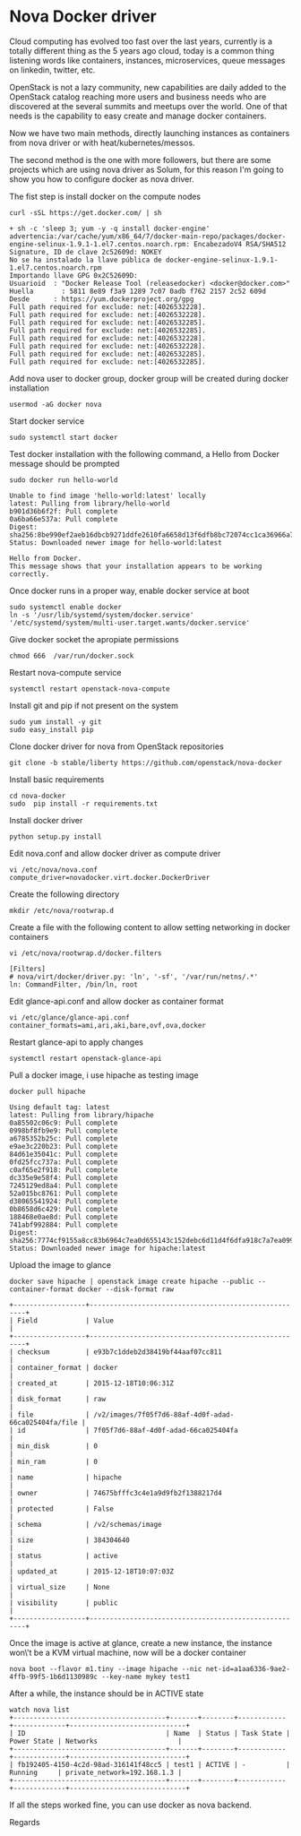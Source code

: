# Nova Docker driver

Cloud computing has evolved too fast over the last years, currently is a totally different thing as the 5 years ago cloud, today is a common thing listening words like containers, instances, microservices, queue messages on linkedin, twitter, etc.

OpenStack is not a lazy community, new capabilities are daily added to the OpenStack catalog reaching more users and business needs who are discovered at the several summits and meetups over the world. One of that needs is the capability to easy create and manage docker containers.&#x20;

Now we have two main methods, directly launching instances as containers from nova driver or with heat/kubernetes/messos.&#x20;

The second method is the one with more followers, but there are some projects which are using nova driver as Solum, for this reason I'm going to show you how to configure docker as nova driver.

The fist step is install docker on the compute nodes

```
curl -sSL https://get.docker.com/ | sh

+ sh -c 'sleep 3; yum -y -q install docker-engine'
advertencia:/var/cache/yum/x86_64/7/docker-main-repo/packages/docker-engine-selinux-1.9.1-1.el7.centos.noarch.rpm: EncabezadoV4 RSA/SHA512 Signature, ID de clave 2c52609d: NOKEY
No se ha instalado la llave pública de docker-engine-selinux-1.9.1-1.el7.centos.noarch.rpm
Importando llave GPG 0x2C52609D:
Usuarioid  : "Docker Release Tool (releasedocker) <docker@docker.com>"
Huella       : 5811 8e89 f3a9 1289 7c07 0adb f762 2157 2c52 609d
Desde      : https://yum.dockerproject.org/gpg
Full path required for exclude: net:[4026532228].
Full path required for exclude: net:[4026532228].
Full path required for exclude: net:[4026532285].
Full path required for exclude: net:[4026532285].
Full path required for exclude: net:[4026532228].
Full path required for exclude: net:[4026532228].
Full path required for exclude: net:[4026532285].
Full path required for exclude: net:[4026532285].
```

Add nova user to docker group, docker group will be created during docker installation

```
usermod -aG docker nova
```

Start docker service

```
sudo systemctl start docker
```

Test docker installation with the following command, a Hello from Docker message should be prompted

```
sudo docker run hello-world

Unable to find image 'hello-world:latest' locally
latest: Pulling from library/hello-world
b901d36b6f2f: Pull complete
0a6ba66e537a: Pull complete
Digest: sha256:8be990ef2aeb16dbcb9271ddfe2610fa6658d13f6dfb8bc72074cc1ca36966a7
Status: Downloaded newer image for hello-world:latest

Hello from Docker.
This message shows that your installation appears to be working correctly.
```

Once docker runs in a proper way, enable docker service at boot

```
sudo systemctl enable docker
ln -s '/usr/lib/systemd/system/docker.service' '/etc/systemd/system/multi-user.target.wants/docker.service'
```

Give docker socket the apropiate permissions

```
chmod 666  /var/run/docker.sock
```

Restart nova-compute service

```
systemctl restart openstack-nova-compute
```

Install git and pip if not present on the system

```
sudo yum install -y git
sudo easy_install pip
```

Clone docker driver for nova from OpenStack repositories

```
git clone -b stable/liberty https://github.com/openstack/nova-docker
```

Install basic requirements

```
cd nova-docker
sudo  pip install -r requirements.txt
```

Install docker driver

```
python setup.py install
```

Edit nova.conf and allow docker driver as compute driver

```
vi /etc/nova/nova.conf
compute_driver=novadocker.virt.docker.DockerDriver
```

Create the following directory

```
mkdir /etc/nova/rootwrap.d
```

Create a file with the following content to allow setting networking in docker containers

```
vi /etc/nova/rootwrap.d/docker.filters

[Filters]
# nova/virt/docker/driver.py: 'ln', '-sf', '/var/run/netns/.*'
ln: CommandFilter, /bin/ln, root
```

Edit glance-api.conf and allow docker as container format

```
vi /etc/glance/glance-api.conf
container_formats=ami,ari,aki,bare,ovf,ova,docker
```

Restart glance-api to apply changes

```
systemctl restart openstack-glance-api
```

Pull a docker image, i use hipache as testing image

```
docker pull hipache

Using default tag: latest
latest: Pulling from library/hipache
0a85502c06c9: Pull complete
0998bf8fb9e9: Pull complete
a6785352b25c: Pull complete
e9ae3c220b23: Pull complete
84d61e35041c: Pull complete
0fd25fcc737a: Pull complete
c0af65e2f918: Pull complete
dc335e9e58f4: Pull complete
7245129ed8a4: Pull complete
52a015bc8761: Pull complete
d38065541924: Pull complete
0b8658d6c429: Pull complete
188468e0ae8d: Pull complete
741abf992884: Pull complete
Digest: sha256:7774cf9155a8cc83b6964c7ea0d655143c152debc6d11d4f6dfa918c7a7ea099
Status: Downloaded newer image for hipache:latest
```

Upload the image to glance

```
docker save hipache | openstack image create hipache --public --container-format docker --disk-format raw

+------------------+------------------------------------------------------+
| Field            | Value                                                |
+------------------+------------------------------------------------------+
| checksum         | e93b7c1ddeb2d38419bf44aaf07cc811                     |
| container_format | docker                                               |
| created_at       | 2015-12-18T10:06:31Z                                 |
| disk_format      | raw                                                  |
| file             | /v2/images/7f05f7d6-88af-4d0f-adad-66ca025404fa/file |
| id               | 7f05f7d6-88af-4d0f-adad-66ca025404fa                 |
| min_disk         | 0                                                    |
| min_ram          | 0                                                    |
| name             | hipache                                              |
| owner            | 74675bfffc3c4e1a9d9fb2f1388217d4                     |
| protected        | False                                                |
| schema           | /v2/schemas/image                                    |
| size             | 384304640                                            |
| status           | active                                               |
| updated_at       | 2015-12-18T10:07:03Z                                 |
| virtual_size     | None                                                 |
| visibility       | public                                               |
+------------------+------------------------------------------------------+
```

Once the image is active at glance, create a new instance, the instance won\\'t be a KVM virtual machine, now will be a docker container

```
nova boot --flavor m1.tiny --image hipache --nic net-id=a1aa6336-9ae2-4ffb-99f5-1b6d1130989c --key-name mykey test1
```

After a while, the instance should be in ACTIVE state

```
watch nova list
+--------------------------------------+-------+--------+------------+-------------+-----------------------------+
| ID                                   | Name  | Status | Task State | Power State | Networks                    |
+--------------------------------------+-------+--------+------------+-------------+-----------------------------+
| fb192405-4150-4c2d-98ad-316141f48cc5 | test1 | ACTIVE | -          | Running     | private_network=192.168.1.3 |
+--------------------------------------+-------+--------+------------+-------------+-----------------------------+
```

If all the steps worked fine, you can use docker as nova backend.&#x20;

Regards
